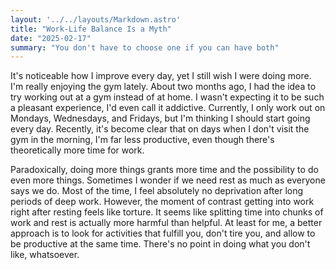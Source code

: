 ```yaml
---
layout: '../../layouts/Markdown.astro'
title: "Work-Life Balance Is a Myth"
date: "2025-02-17"
summary: "You don't have to choose one if you can have both"
---
```


It's noticeable how I improve every day, yet I still wish I were doing more. I'm really enjoying the gym lately. About two months ago, I had the idea to try working out at a gym instead of at home. I wasn't expecting it to be such a pleasant experience, I'd even call it addictive. Currently, I only work out on Mondays, Wednesdays, and Fridays, but I'm thinking I should start going every day. Recently, it's become clear that on days when I don't visit the gym in the morning, I'm far less productive, even though there's theoretically more time for work.

Paradoxically, doing more things grants more time and the possibility to do even more things. Sometimes I wonder if we need rest as much as everyone says we do. Most of the time, I feel absolutely no deprivation after long periods of deep work. However, the moment of contrast getting into work right after resting feels like torture. It seems like splitting time into chunks of work and rest is actually more harmful than helpful. At least for me, a better approach is to look for activities that fulfill you, don't tire you, and allow to be productive at the same time. There's no point in doing what you don't like, whatsoever.